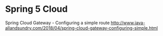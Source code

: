 # Spring 5 Cloud

Spring Cloud Gateway - Configuring a simple route
http://www.java-allandsundry.com/2018/04/spring-cloud-gateway-configuring-simple.html
